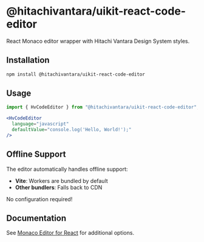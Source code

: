 # @hitachivantara/uikit-react-code-editor

React Monaco editor wrapper with Hitachi Vantara Design System styles.

## Installation

```sh
npm install @hitachivantara/uikit-react-code-editor
```

## Usage

```jsx
import { HvCodeEditor } from "@hitachivantara/uikit-react-code-editor";

<HvCodeEditor
  language="javascript"
  defaultValue="console.log('Hello, World!');"
/>
```

## Offline Support

The editor automatically handles offline support:

- **Vite**: Workers are bundled by default
- **Other bundlers**: Falls back to CDN

No configuration required!

## Documentation

See [Monaco Editor for React](https://github.com/suren-atoyan/monaco-react) for additional options.
